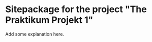 Sitepackage for the project "The Praktikum Projekt 1"
==============================================================

Add some explanation here.
